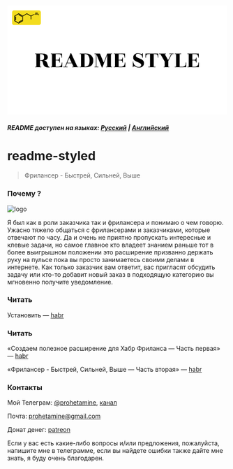 ![logo](https://github.com/prohetamine/readme-styled/blob/main/media/logo.png)

##### README доступен на языках: [Русский](https://github.com/prohetamine/habr-freelance/blob/main/russian.md) | [Английский](hhttps://github.com/prohetamine/habr-freelance/blob/main/README/english.md)

# readme-styled

> Фрилансер - Быстрей, Сильней, Выше

### Почему ?

![logo](https://github.com/prohetamine/readme-styled/blob/main/media/screenshots.png)

Я был как в роли заказчика так и фрилансера и понимаю о чем говорю. Ужасно тяжело общаться с фрилансерами и заказчиками, которые отвечают по часу. Да и очень не приятно пропускать интересные и клевые задачи, но самое главное кто владеет знанием раньше тот в более выигрышном положении это расширение призванно держать руку на пульсе пока вы просто занимаетесь своими делами в интернете. Как только заказчик вам ответит, вас пригласят обсудить задачу или кто-то добавит новый заказ в подходящую категорию вы мгновенно получите уведомление.

### Читать

Установить — [habr](https://chrome.google.com/webstore/detail/%D1%85%D0%B0%D0%B1%D1%80-%D1%84%D1%80%D0%B8%D0%BB%D0%B0%D0%BD%D1%81/efdndlpohbhedbbilokaalofchbeialo)

### Читать

«Создаем полезное расширение для Хабр Фриланса — Часть первая» — [habr](https://habr.com/ru/post/593421/)

«Фрилансер - Быстрей, Сильней, Выше — Часть вторая» — [habr](https://habr.com/ru/post/593421/)

### Контакты

Мой Телеграм: [@prohetamine](https://t.me/prohetamine), [канал](https://t.me/prohetamines)

Почта: prohetamine@gmail.com

Донат денег: [patreon](https://www.patreon.com/prohetamine)

Если у вас есть какие-либо вопросы и/или предложения, пожалуйста, напишите мне в телеграмме, если вы найдете ошибки также дайте мне знать, я буду очень благодарен.
